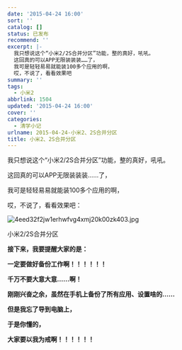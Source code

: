 ```yaml
---
date: '2015-04-24 16:00'
sort: ''
catalog: []
status: 已发布
recommend: ''
excerpt: |-
  我只想说这个“小米2/2S合并分区”功能，整的真好，吼吼。
  这回真的可以APP无限装装装……了，
  我可是轻轻易易就能装100多个应用的啊，
  哎，不说了，看看效果吧
summary: ''
tags:
  - 小米2
abbrlink: 1504
updated: '2015-04-24 16:00'
cover: ''
categories:
  - 清学小记
urlname: 2015-04-24-小米2、2S合并分区
title: 小米2、2S合并分区
---
```


我只想说这个“小米2/2S合并分区”功能，整的真好，吼吼。


这回真的可以APP无限装装装……了，


我可是轻轻易易就能装100多个应用的啊，


哎，不说了，看看效果吧：


![4eed32f2jw1erhwfvg4xmj20k00zk403.jpg](http://ww2.sinaimg.cn/large/4eed32f2jw1erhwfvg4xmj20k00zk403.jpg)


小米2/2S合并分区


**接下来，我要提醒大家的是：**


**一定要做好备份工作啊！！！！！！**


**千万不要大意大意……啊！**


**刚刚兴奋之余，虽然在手机上备份了所有应用、设置啥的……**


**但是我忘了导到电脑上，**


**于是你懂的，**


**大家要以我为戒啊！！！！！！**

